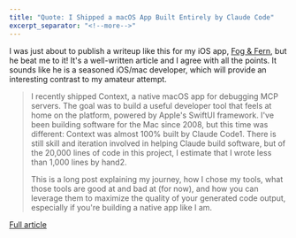 ```yaml
---
title: "Quote: I Shipped a macOS App Built Entirely by Claude Code"
excerpt_separator: "<!--more-->"
---
```


I was just about to publish a writeup like this for my iOS app, [Fog & Fern](https://fogandfern.app), but he beat me to it! It's a well-written article and I agree with all the points. It sounds like he is a seasoned iOS/mac developer, which will provide an interesting contrast to my amateur attempt.

> I recently shipped Context, a native macOS app for debugging MCP servers. The goal was to build a useful developer tool that feels at home on the platform, powered by Apple's SwiftUI framework. I've been building software for the Mac since 2008, but this time was different: Context was almost 100% built by Claude Code1. There is still skill and iteration involved in helping Claude build software, but of the 20,000 lines of code in this project, I estimate that I wrote less than 1,000 lines by hand2.
> 
> This is a long post explaining my journey, how I chose my tools, what those tools are good at and bad at (for now), and how you can leverage them to maximize the quality of your generated code output, especially if you're building a native app like I am.

[Full article](https://www.indragie.com/blog/i-shipped-a-macos-app-built-entirely-by-claude-code)
